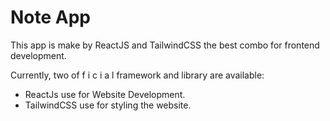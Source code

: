 # Note App

This app is make by ReactJS and TailwindCSS the best combo for frontend development.

Currently, two of f i c i a l framework and library are available:

- ReactJs use for Website Development.
- TailwindCSS use for styling the website.
